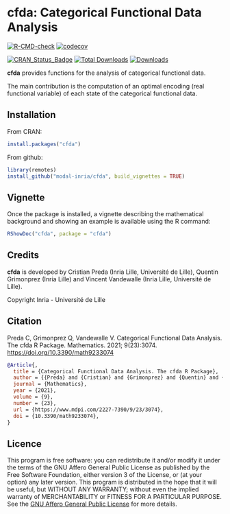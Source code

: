 # cfda: Categorical Functional Data Analysis

[![R-CMD-check](https://github.com/modal-inria/cfda/workflows/R-CMD-check/badge.svg?branch=master)](https://github.com/modal-inria/cfda/actions) [![codecov](https://codecov.io/gh/modal-inria/cfda/branch/master/graphs/badge.svg)](https://codecov.io/gh/modal-inria/cfda) 

[![CRAN_Status_Badge](http://www.r-pkg.org/badges/version/cfda)](https://cran.r-project.org/package=cfda) [![Total Downloads](http://cranlogs.r-pkg.org/badges/grand-total/cfda?color=blue)](http://cranlogs.r-pkg.org/badges/grand-total/cfda) [![Downloads](https://cranlogs.r-pkg.org/badges/cfda)](https://cran.rstudio.com/web/packages/cfda/index.html)

**cfda** provides functions for the analysis of categorical functional data. 

The main contribution is the computation of an optimal encoding (real functional variable) of each state of the categorical functional data.


## Installation

From CRAN:

``` r
install.packages("cfda")
```

From github:

``` r
library(remotes)
install_github("modal-inria/cfda", build_vignettes = TRUE)
```

## Vignette

Once the package is installed, a vignette describing the mathematical background and showing an example is available using the R command:

``` r
RShowDoc("cfda", package = "cfda")
```

## Credits

**cfda** is developed by Cristian Preda (Inria Lille, Université de Lille), Quentin Grimonprez (Inria Lille) and Vincent Vandewalle (Inria Lille, Université de Lille).

Copyright Inria - Université de Lille


## Citation

Preda C, Grimonprez Q, Vandewalle V. Categorical Functional Data Analysis. The cfda R Package. Mathematics. 2021; 9(23):3074. https://doi.org/10.3390/math9233074


``` bibtex
@Article{,
  title = {Categorical Functional Data Analysis. The cfda R Package},
  author = {{Preda} and {Cristian} and {Grimonprez} and {Quentin} and {Vandewalle} and {Vincent}},
  journal = {Mathematics},
  year = {2021},
  volume = {9},
  number = {23},
  url = {https://www.mdpi.com/2227-7390/9/23/3074},
  doi = {10.3390/math9233074},
}
```

## Licence

This program is free software: you can redistribute it and/or modify
it under the terms of the GNU Affero General Public License as
published by the Free Software Foundation, either version 3 of the
License, or (at your option) any later version.
This program is distributed in the hope that it will be useful,
but WITHOUT ANY WARRANTY; without even the implied warranty of
MERCHANTABILITY or FITNESS FOR A PARTICULAR PURPOSE.  See the
[GNU Affero General Public License](https://www.gnu.org/licenses/agpl-3.0.en.html) for more details.
